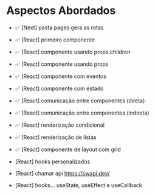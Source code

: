 # Aspectos Abordados

- ✅ [Next] pasta pages gera as rotas
- ✅ [React] primeiro componente
- ✅ [React] componente usando props.children
- ✅ [React] componente usando props
- ✅ [React] componente com eventos

- ✅ [React] componente com estado
- ✅ [React] comunicação entre componentes (direta)
- ✅ [React] comunicação entre componentes (indireta)

- ✅ [React] renderização condicional
- ✅ [React] renderização de listas

- ✅ [React] componente de layout com grid
- [React] hooks personalizados
- [React] chamar api https://swapi.dev/

- [React] hooks... useState, useEffect e useCallback
